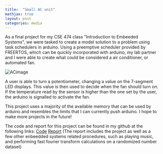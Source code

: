 ```yaml
---
title:  "Small AC unit"
mathjax: true
layout: post
categories: media
---
```

As a final project for my CSE 474 class "Introduction to Embeeded Systems", we were tasked to create a model solution to a problem
using task schedulers in arduino. Using a preemptive scheduler provided by FREERTOS, which can be quickly incorporated with arduino,
my lab partner and I were able to create what could be considered a air conditioner, or automated fan.


![ACimage](https://github.com/vincentkwok21/vincentkwok21.github.io/assets/137122312/cc36fb5b-bacd-4e46-82cf-db61648a9956)


A user is able to turn a potentiometer, changing a value on the 7-segment LED displays. This value is then used to decide when the fan
should turn on. If the temperature read by the sensor is higher than the one set by the user, the arduino is signalled to activate 
the fan.

This project uses a majority of the available memory that can be used by arduino and resembles the limits that I can currently push 
arduino. I hope to make more projects in the future!

The code and report for this project can be found in my github at the following links:
[Code](https://en.wikipedia.org/wiki/Euler%27s_formula)
[Report](https://docs.google.com/document/d/1eZM1RW6FW3ITwGoU0KSczy4gG424wb9lqULEiRIF3wo/edit?usp=sharing) (The report includes the project as well as a few other enbeedded systems related procedures, such as playing music, and performing fast fourier transform calculations on a randomized number dataset)
